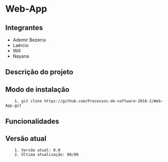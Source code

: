 Web-App
=================

Integrantes
-----------------

- Ademir Bezerra
- Laércio
- Will
- Nayana

Descrição do projeto
-----------------

Modo de instalação
-----------------
```
    1. git clone https://github.com/Processos-de-software-2016-2/Web-App.git
```

Funcionalidades
-----------------

Versão atual
-----------------
```
    1. Versão atual: 0.0
    2. Última atualização: 00/00
```